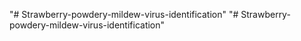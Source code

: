 "# Strawberry-powdery-mildew-virus-identification" 
"# Strawberry-powdery-mildew-virus-identification" 
